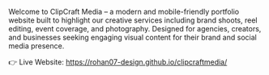 Welcome to ClipCraft Media – a modern and mobile-friendly portfolio website built to highlight our creative services including brand shoots, reel editing, event coverage, and photography. Designed for agencies, creators, and businesses seeking engaging visual content for their brand and social media presence.

👉 Live Website: https://rohan07-design.github.io/clipcraftmedia/
